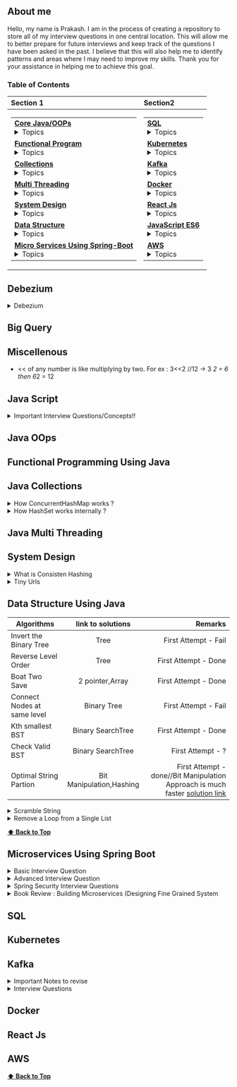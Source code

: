  ## About me

Hello, my name is Prakash. I am in the process of creating a repository to store all of my interview questions in one central location. This will allow me to better prepare for future interviews and keep track of the questions I have been asked in the past. I believe that this will also help me to identify patterns and areas where I may need to improve my skills. Thank you for your assistance in helping me to achieve this goal.

### Table of Contents

| **Section 1** | **Section2** |
|:--|:--|
| <table><tr><td> **[Core Java/OOPs](#java-oops)** <details> <summary> Topics </summary> <ul><li>- [ ] 1 </li><li>- [ ] 2</li><li>- [ ] 3 </li><li>- [ ] 4</li><li>- [ ] 5 </li><li>- [ ] 6</li><li>- [ ] 7 </li><li>- [ ] 8</li><li>- [ ] 9 </li><li>- [ ] 10</li><li>- [ ] 11 </li><li>- [ ] 12</li><li>- [ ] 13 </li><li>- [ ] 14</li><li>- [ ] 15 </li><li>- [ ] 16</li><li>- [ ] 17 </li><li>- [ ] 18</li><li>- [ ] 19 </li><li>- [ ] 20</li><li>- [ ] 21 </li><li>- [ ] 22</li><li>- [ ] 23 </li><li>- [ ] 24</li><li>- [ ] 25 </li><li>- [ ] 26</li><li>- [ ] 27 </li><li>- [ ] 28</li><li>- [ ] 29 </li><li>- [ ] 30</li><li>- [ ] 31 </li><li>- [ ] 32</li><li>- [ ] 33 </li><li>- [ ] 34</li><li>- [ ] 35 </li><li>- [ ] 36</li><li>- [ ] 37 </li><li>- [ ] 38</li><li>- [ ] 39 </li><li>- [ ] 40</li><li>- [ ] 41 </li><li>- [ ] 42</li><li>- [ ] 43 </li><li>- [ ] 44</li><li>- [ ] 45 </li><li>- [ ] 46</li><li>- [ ] 47 </li><li>- [ ] 48</li><li>- [ ] 49 </li><li>- [ ] 50 </li></ul> **[⬆ Back to Top](#table-of-contents)** </details> </td></tr><tr><td> **[Functional Program](#functional-programming-using-java)**  <details> <summary> Topics </summary><ul><li>- [ ] 1 </li><li>- [ ] 2</li><li>- [ ] 3 </li><li>- [ ] 4</li><li>- [ ] 5 </li><li>- [ ] 6</li><li>- [ ] 7 </li><li>- [ ] 8</li><li>- [ ] 9 </li><li>- [ ] 10</li><li>- [ ] 11 </li><li>- [ ] 12</li><li>- [ ] 13 </li><li>- [ ] 14</li><li>- [ ] 15 </li><li>- [ ] 16</li><li>- [ ] 17 </li><li>- [ ] 18</li><li>- [ ] 19 </li><li>- [ ] 20</li><li>- [ ] 21 </li><li>- [ ] 22</li><li>- [ ] 23 </li><li>- [ ] 24</li><li>- [ ] 25 </li><li>- [ ] 26</li><li>- [ ] 27 </li><li>- [ ] 28</li><li>- [ ] 29 </li><li>- [ ] 30</li><li>- [ ] 31 </li><li>- [ ] 32</li><li>- [ ] 33 </li><li>- [ ] 34</li><li>- [ ] 35 </li><li>- [ ] 36</li><li>- [ ] 37 </li><li>- [ ] 38</li><li>- [ ] 39 </li><li>- [ ] 40</li><li>- [ ] 41 </li><li>- [ ] 42</li><li>- [ ] 43 </li><li>- [ ] 44</li><li>- [ ] 45 </li><li>- [ ] 46</li><li>- [ ] 47 </li><li>- [ ] 48</li><li>- [ ] 49 </li><li>- [ ] 50</li></ul> </details> </td></tr><tr><td> **[Collections](#java-collections)** <details> <summary> Topics </summary> <ul><li>- [ ] 1 </li><li>- [ ] 2</li><li>- [ ] 3 </li><li>- [ ] 4</li><li>- [ ] 5 </li><li>- [ ] 6</li><li>- [ ] 7 </li><li>- [ ] 8</li><li>- [ ] 9 </li><li>- [ ] 10</li><li>- [ ] 11 </li><li>- [ ] 12</li><li>- [ ] 13 </li><li>- [ ] 14</li><li>- [ ] 15 </li><li>- [ ] 16</li><li>- [ ] 17 </li><li>- [ ] 18</li><li>- [ ] 19 </li><li>- [ ] 20</li><li>- [ ] 21 </li><li>- [ ] 22</li><li>- [ ] 23 </li><li>- [ ] 24</li><li>- [ ] 25 </li><li>- [ ] 26</li><li>- [ ] 27 </li><li>- [ ] 28</li><li>- [ ] 29 </li><li>- [ ] 30</li><li>- [ ] 31 </li><li>- [ ] 32</li><li>- [ ] 33 </li><li>- [ ] 34</li><li>- [ ] 35 </li><li>- [ ] 36</li><li>- [ ] 37 </li><li>- [ ] 38</li><li>- [ ] 39 </li><li>- [ ] 40</li><li>- [ ] 41 </li><li>- [ ] 42</li><li>- [ ] 43 </li><li>- [ ] 44</li><li>- [ ] 45 </li><li>- [ ] 46</li><li>- [ ] 47 </li><li>- [ ] 48</li><li>- [ ] 49 </li><li>- [ ] 50</li></ul> </details> </td></tr> <tr><td> **[Multi Threading](#java-multi-threading)** <details> <summary> Topics </summary> <ul><li>- [ ] 1 </li><li>- [ ] 2</li><li>- [ ] 3 </li><li>- [ ] 4</li><li>- [ ] 5 </li><li>- [ ] 6</li><li>- [ ] 7 </li><li>- [ ] 8</li><li>- [ ] 9 </li><li>- [ ] 10</li><li>- [ ] 11 </li><li>- [ ] 12</li><li>- [ ] 13 </li><li>- [ ] 14</li><li>- [ ] 15 </li><li>- [ ] 16</li><li>- [ ] 17 </li><li>- [ ] 18</li><li>- [ ] 19 </li><li>- [ ] 20</li><li>- [ ] 21 </li><li>- [ ] 22</li><li>- [ ] 23 </li><li>- [ ] 24</li><li>- [ ] 25 </li><li>- [ ] 26</li><li>- [ ] 27 </li><li>- [ ] 28</li><li>- [ ] 29 </li><li>- [ ] 30</li><li>- [ ] 31 </li><li>- [ ] 32</li><li>- [ ] 33 </li><li>- [ ] 34</li><li>- [ ] 35 </li><li>- [ ] 36</li><li>- [ ] 37 </li><li>- [ ] 38</li><li>- [ ] 39 </li><li>- [ ] 40</li><li>- [ ] 41 </li><li>- [ ] 42</li><li>- [ ] 43 </li><li>- [ ] 44</li><li>- [ ] 45 </li><li>- [ ] 46</li><li>- [ ] 47 </li><li>- [ ] 48</li><li>- [ ] 49 </li><li>- [ ] 50</li></ul> </details> </td></tr> <tr><td> **[System Design](#system-design)** <details> <summary> Topics </summary> <ul><li>- [ ] 1 </li><li>- [ ] 2</li><li>- [ ] 3 </li><li>- [ ] 4</li><li>- [ ] 5 </li><li>- [ ] 6</li><li>- [ ] 7 </li><li>- [ ] 8</li><li>- [ ] 9 </li><li>- [ ] 10</li><li>- [ ] 11 </li><li>- [ ] 12</li><li>- [ ] 13 </li><li>- [ ] 14</li><li>- [ ] 15 </li><li>- [ ] 16</li><li>- [ ] 17 </li><li>- [ ] 18</li><li>- [ ] 19 </li><li>- [ ] 20</li><li>- [ ] 21 </li><li>- [ ] 22</li><li>- [ ] 23 </li><li>- [ ] 24</li><li>- [ ] 25 </li><li>- [ ] 26</li><li>- [ ] 27 </li><li>- [ ] 28</li><li>- [ ] 29 </li><li>- [ ] 30</li><li>- [ ] 31 </li><li>- [ ] 32</li><li>- [ ] 33 </li><li>- [ ] 34</li><li>- [ ] 35 </li><li>- [ ] 36</li><li>- [ ] 37 </li><li>- [ ] 38</li><li>- [ ] 39 </li><li>- [ ] 40</li><li>- [ ] 41 </li><li>- [ ] 42</li><li>- [ ] 43 </li><li>- [ ] 44</li><li>- [ ] 45 </li><li>- [ ] 46</li><li>- [ ] 47 </li><li>- [ ] 48</li><li>- [ ] 49 </li><li>- [ ] 50</li></ul> </details> </td></tr> <tr><td>**[Data Structure](#data-structure-using-java)** <details> <summary> Topics </summary> <ul><li>- [ ] 1st Smaller Element on the left </li><li>- [ ] 25</li><li>- [ ] 26 </li><li>- [ ] 27</li></ul> </details> </td></tr> <tr><td> **[Micro Services Using Spring-Boot](#microservices-using-spring-boot)** <details> <summary> Topics </summary> <ul><li>- [ ] 1 </li><li>- [ ] 2</li><li>- [ ] 3 </li><li>- [ ] 4</li><li>- [ ] 5 </li><li>- [ ] 6</li><li>- [ ] 7 </li><li>- [ ] 8</li><li>- [ ] 9 </li><li>- [ ] 10</li><li>- [ ] 11 </li><li>- [ ] 12</li><li>- [ ] 13 </li><li>- [ ] 14</li><li>- [ ] 15 </li><li>- [ ] 16</li><li>- [ ] 17 </li><li>- [ ] 18</li><li>- [ ] 19 </li><li>- [ ] 20</li><li>- [ ] 21 </li><li>- [ ] 22</li><li>- [ ] 23 </li><li>- [ ] 24</li><li>- [ ] 25 </li><li>- [ ] 26</li><li>- [ ] 27 </li><li>- [ ] 28</li><li>- [ ] 29 </li><li>- [ ] 30</li><li>- [ ] 31 </li><li>- [ ] 32</li><li>- [ ] 33 </li><li>- [ ] 34</li><li>- [ ] 35 </li><li>- [ ] 36</li><li>- [ ] 37 </li><li>- [ ] 38</li><li>- [ ] 39 </li><li>- [ ] 40</li><li>- [ ] 41 </li><li>- [ ] 42</li><li>- [ ] 43 </li><li>- [ ] 44</li><li>- [ ] 45 </li><li>- [ ] 46</li><li>- [ ] 47 </li><li>- [ ] 48</li><li>- [ ] 49 </li><li>- [ ] 50</li></ul> </details> </td></tr> </table> | <table> <tr><td> **[SQL](#sql)** <details> <summary> Topics </summary>  <ul><li>- [ ] 1 </li><li>- [ ] 2</li><li>- [ ] 3 </li><li>- [ ] 4</li><li>- [ ] 5 </li><li>- [ ] 6</li><li>- [ ] 7 </li><li>- [ ] 8</li><li>- [ ] 9 </li><li>- [ ] 10</li><li>- [ ] 11 </li><li>- [ ] 12</li><li>- [ ] 13 </li><li>- [ ] 14</li><li>- [ ] 15 </li><li>- [ ] 16</li><li>- [ ] 17 </li><li>- [ ] 18</li><li>- [ ] 19 </li><li>- [ ] 20</li><li>- [ ] 21 </li><li>- [ ] 22</li><li>- [ ] 23 </li><li>- [ ] 24</li><li>- [ ] 25 </li><li>- [ ] 26</li><li>- [ ] 27 </li><li>- [ ] 28</li><li>- [ ] 29 </li><li>- [ ] 30</li><li>- [ ] 31 </li><li>- [ ] 32</li><li>- [ ] 33 </li><li>- [ ] 34</li><li>- [ ] 35 </li><li>- [ ] 36</li><li>- [ ] 37 </li><li>- [ ] 38</li><li>- [ ] 39 </li><li>- [ ] 40</li><li>- [ ] 41 </li><li>- [ ] 42</li><li>- [ ] 43 </li><li>- [ ] 44</li><li>- [ ] 45 </li><li>- [ ] 46</li><li>- [ ] 47 </li><li>- [ ] 48</li><li>- [ ] 49 </li><li>- [ ] 50</li></ul> </details> </td></tr> <tr><td> **[Kubernetes](#kubernetes)** <details> <summary> Topics </summary> <ul><li>- [ ] 1 </li><li>- [ ] 2</li><li>- [ ] 3 </li><li>- [ ] 4</li><li>- [ ] 5 </li><li>- [ ] 6</li><li>- [ ] 7 </li><li>- [ ] 8</li><li>- [ ] 9 </li><li>- [ ] 10</li><li>- [ ] 11 </li><li>- [ ] 12</li><li>- [ ] 13 </li><li>- [ ] 14</li><li>- [ ] 15 </li><li>- [ ] 16</li><li>- [ ] 17 </li><li>- [ ] 18</li><li>- [ ] 19 </li><li>- [ ] 20</li><li>- [ ] 21 </li><li>- [ ] 22</li><li>- [ ] 23 </li><li>- [ ] 24</li><li>- [ ] 25 </li><li>- [ ] 26</li><li>- [ ] 27 </li><li>- [ ] 28</li><li>- [ ] 29 </li><li>- [ ] 30</li><li>- [ ] 31 </li><li>- [ ] 32</li><li>- [ ] 33 </li><li>- [ ] 34</li><li>- [ ] 35 </li><li>- [ ] 36</li><li>- [ ] 37 </li><li>- [ ] 38</li><li>- [ ] 39 </li><li>- [ ] 40</li><li>- [ ] 41 </li><li>- [ ] 42</li><li>- [ ] 43 </li><li>- [ ] 44</li><li>- [ ] 45 </li><li>- [ ] 46</li><li>- [ ] 47 </li><li>- [ ] 48</li><li>- [ ] 49 </li><li>- [ ] 50</li></ul> **[⬆ Back to Top](#table-of-contents)** </details> </td></tr> <tr><td> **[Kafka](#kafka)** <details> <summary> Topics </summary> <ul><li>- [ ] 1 </li><li>- [ ] 2</li><li>- [ ] 3 </li><li>- [ ] 4</li><li>- [ ] 5 </li><li>- [ ] 6</li><li>- [ ] 7 </li><li>- [ ] 8</li><li>- [ ] 9 </li><li>- [ ] 10</li><li>- [ ] 11 </li><li>- [ ] 12</li><li>- [ ] 13 </li><li>- [ ] 14</li><li>- [ ] 15 </li><li>- [ ] 16</li><li>- [ ] 17 </li><li>- [ ] 18</li><li>- [ ] 19 </li><li>- [ ] 20</li><li>- [ ] 21 </li><li>- [ ] 22</li><li>- [ ] 23 </li><li>- [ ] 24</li><li>- [ ] 25 </li><li>- [ ] 26</li><li>- [ ] 27 </li><li>- [ ] 28</li><li>- [ ] 29 </li><li>- [ ] 30</li><li>- [ ] 31 </li><li>- [ ] 32</li><li>- [ ] 33 </li><li>- [ ] 34</li><li>- [ ] 35 </li><li>- [ ] 36</li><li>- [ ] 37 </li><li>- [ ] 38</li><li>- [ ] 39 </li><li>- [ ] 40</li><li>- [ ] 41 </li><li>- [ ] 42</li><li>- [ ] 43 </li><li>- [ ] 44</li><li>- [ ] 45 </li><li>- [ ] 46</li><li>- [ ] 47 </li><li>- [ ] 48</li><li>- [ ] 49 </li><li>- [ ] 50</li></ul> </details> </td></tr> <tr><td> **[Docker](#docker)**  <details> <summary> Topics </summary> <ul><li>- [ ] 1 </li><li>- [ ] 2</li><li>- [ ] 3 </li><li>- [ ] 4</li><li>- [ ] 5 </li><li>- [ ] 6</li><li>- [ ] 7 </li><li>- [ ] 8</li><li>- [ ] 9 </li><li>- [ ] 10</li><li>- [ ] 11 </li><li>- [ ] 12</li><li>- [ ] 13 </li><li>- [ ] 14</li><li>- [ ] 15 </li><li>- [ ] 16</li><li>- [ ] 17 </li><li>- [ ] 18</li><li>- [ ] 19 </li><li>- [ ] 20</li><li>- [ ] 21 </li><li>- [ ] 22</li><li>- [ ] 23 </li><li>- [ ] 24</li><li>- [ ] 25 </li><li>- [ ] 26</li><li>- [ ] 27 </li><li>- [ ] 28</li><li>- [ ] 29 </li><li>- [ ] 30</li><li>- [ ] 31 </li><li>- [ ] 32</li><li>- [ ] 33 </li><li>- [ ] 34</li><li>- [ ] 35 </li><li>- [ ] 36</li><li>- [ ] 37 </li><li>- [ ] 38</li><li>- [ ] 39 </li><li>- [ ] 40</li><li>- [ ] 41 </li><li>- [ ] 42</li><li>- [ ] 43 </li><li>- [ ] 44</li><li>- [ ] 45 </li><li>- [ ] 46</li><li>- [ ] 47 </li><li>- [ ] 48</li><li>- [ ] 49 </li><li>- [ ] 50</li></ul> </details> </td></tr> <tr><td> **[React Js](#react-js)** <details> <summary> Topics </summary> <ul><li>- [ ] 1 </li><li>- [ ] 2</li><li>- [ ] 3 </li><li>- [ ] 4</li><li>- [ ] 5 </li><li>- [ ] 6</li><li>- [ ] 7 </li><li>- [ ] 8</li><li>- [ ] 9 </li><li>- [ ] 10</li><li>- [ ] 11 </li><li>- [ ] 12</li><li>- [ ] 13 </li><li>- [ ] 14</li><li>- [ ] 15 </li><li>- [ ] 16</li><li>- [ ] 17 </li><li>- [ ] 18</li><li>- [ ] 19 </li><li>- [ ] 20</li><li>- [ ] 21 </li><li>- [ ] 22</li><li>- [ ] 23 </li><li>- [ ] 24</li><li>- [ ] 25 </li><li>- [ ] 26</li><li>- [ ] 27 </li><li>- [ ] 28</li><li>- [ ] 29 </li><li>- [ ] 30</li><li>- [ ] 31 </li><li>- [ ] 32</li><li>- [ ] 33 </li><li>- [ ] 34</li><li>- [ ] 35 </li><li>- [ ] 36</li><li>- [ ] 37 </li><li>- [ ] 38</li><li>- [ ] 39 </li><li>- [ ] 40</li><li>- [ ] 41 </li><li>- [ ] 42</li><li>- [ ] 43 </li><li>- [ ] 44</li><li>- [ ] 45 </li><li>- [ ] 46</li><li>- [ ] 47 </li><li>- [ ] 48</li><li>- [ ] 49 </li><li>- [ ] 50</li></ul> </details></td></tr> <tr><td> **[JavaScript ES6](#java-script)** <details> <summary> Topics </summary> <ul><li>- [ ] 1 </li><li>- [ ] 2</li><li>- [ ] 3 </li><li>- [ ] 4</li><li>- [ ] 5 </li><li>- [ ] 6</li><li>- [ ] 7 </li><li>- [ ] 8</li><li>- [ ] 9 </li><li>- [ ] 10</li><li>- [ ] 11 </li><li>- [ ] 12</li><li>- [ ] 13 </li><li>- [ ] 14</li><li>- [ ] 15 </li><li>- [ ] 16</li><li>- [ ] 17 </li><li>- [ ] 18</li><li>- [ ] 19 </li><li>- [ ] 20</li><li>- [ ] 21 </li><li>- [ ] 22</li><li>- [ ] 23 </li><li>- [ ] 24</li><li>- [ ] 25 </li><li>- [ ] 26</li><li>- [ ] 27 </li><li>- [ ] 28</li><li>- [ ] 29 </li><li>- [ ] 30</li><li>- [ ] 31 </li><li>- [ ] 32</li><li>- [ ] 33 </li><li>- [ ] 34</li><li>- [ ] 35 </li><li>- [ ] 36</li><li>- [ ] 37 </li><li>- [ ] 38</li><li>- [ ] 39 </li><li>- [ ] 40</li><li>- [ ] 41 </li><li>- [ ] 42</li><li>- [ ] 43 </li><li>- [ ] 44</li><li>- [ ] 45 </li><li>- [ ] 46</li><li>- [ ] 47 </li><li>- [ ] 48</li><li>- [ ] 49 </li><li>- [ ] 50</li></ul> </details></td></tr> <tr><td> **[AWS](#aws)** <details> <summary> Topics </summary> <ul><li>- [ ] 1 </li><li>- [ ] 2</li><li>- [ ] 3 </li><li>- [ ] 4</li><li>- [ ] 5 </li><li>- [ ] 6</li><li>- [ ] 7 </li><li>- [ ] 8</li><li>- [ ] 9 </li><li>- [ ] 10</li><li>- [ ] 11 </li><li>- [ ] 12</li><li>- [ ] 13 </li><li>- [ ] 14</li><li>- [ ] 15 </li><li>- [ ] 16</li><li>- [ ] 17 </li><li>- [ ] 18</li><li>- [ ] 19 </li><li>- [ ] 20</li><li>- [ ] 21 </li><li>- [ ] 22</li><li>- [ ] 23 </li><li>- [ ] 24</li><li>- [ ] 25 </li><li>- [ ] 26</li><li>- [ ] 27 </li><li>- [ ] 28</li><li>- [ ] 29 </li><li>- [ ] 30</li><li>- [ ] 31 </li><li>- [ ] 32</li><li>- [ ] 33 </li><li>- [ ] 34</li><li>- [ ] 35 </li><li>- [ ] 36</li><li>- [ ] 37 </li><li>- [ ] 38</li><li>- [ ] 39 </li><li>- [ ] 40</li><li>- [ ] 41 </li><li>- [ ] 42</li><li>- [ ] 43 </li><li>- [ ] 44</li><li>- [ ] 45 </li><li>- [ ] 46</li><li>- [ ] 47 </li><li>- [ ] 48</li><li>- [ ] 49 </li><li>- [ ] 50</li></ul> </details> </td></tr> </table>


## Debezium

<details>
 <summary>Debezium</summary>
 
 ### What is it?
 
 - Debezium is a set of distributed services to capture changes in your databases so that your applications can see those changes and respond to them. Debezium records all row-level changes within each database table in a change event stream, and applications simply read these streams to see the change events in the same order in which they occurred.
 - Debezium Architecture
 - Most commonly, you deploy Debezium by means of Apache Kafka Connect. Kafka Connect is a framework and runtime for implementing and operating:
 - Source connectors such as Debezium that send records into Kafka
 - Sink connectors that propagate records from Kafka topics to other systems
 - As shown in the image, the Debezium connectors for MySQL and PostgresSQL are deployed to capture changes to these two types of databases. Each Debezium connector establishes a connection to its source database:
 - The MySQL connector uses a client library for accessing the binlog.
 - The PostgreSQL connector reads from a logical replication stream.
 - Kafka Connect operates as a separate service besides the Kafka broker.
 Reference :
 https://debezium.io/documentation/reference/stable/architecture.html
 https://medium.com/event-driven-utopia/a-visual-introduction-to-debezium-32563e23c6b8#:~:text=Debezium%20is%20an%20open%2Dsource,apps%20commit%20to%20your%20databases.
 https://debezium.io/blog/2019/12/18/debezium-1-0-0-final-released/
 
 </details>

## Big Query

## Miscellenous

   -  << of any number is like multiplying by two. For ex : 3<<2 //12 -> 3 *2 = 6 then 6*2 = 12

## Java Script
<details>
  <summary>Important Interview Questions/Concepts!! </summary>
  
  1. #### How to create object in Javascript?
  ### Ans
  ```
   a) Creating objects using object literal syntax . key value pairs separated by ‘:’ inside a set of curly braces({ })
     const person = {
          firstName: 'testFirstName',
          lastName: 'testLastName'
          };
   b) Using new keyword; const person = new Object(); person.firstname ="Prakash"  
       Also, this practice is not recommended as there is a scope resolution that happens behind the scenes to find if the constructor function is built-in or user-defined. Difficult to create more object also.
   c) Using ‘new’ with user defined constructor function
      In this approach first create one function constructor and then create object.
      ex. function Person (firstname,lastaname){
                          this.firstname = firstname;
                          this.lastname = lastname;
                          }
           const personOne = new Person('testFirstNameOne', 'testLastNameOne');
           const personTwo = new Person('testFirstNameTwo', 'testLastNameTwo');
    d) Using Object.create() to create new objects
        This pattern comes in very handy when we are asked to create objects from other existing objects and not directly using the ‘new’ keyword.
        Object.create method, just remember that it takes two parameters. The first parameter is a mandatory object that serves as the prototype of the new object to be created. The second parameter is an optional object which contains the properties to be added to the new object.
        e.g. const orgObject = { company: 'ABC Corp' };
              And you want to create employees for this organization. Clearly, you want all the employee objects.
              const employee = Object.create(orgObject, { name: { value: 'EmployeeOne' } });

              console.log(employee); // { company: "ABC Corp" }
              console.log(employee.name); // "EmployeeOne"
     e) Using Object.assign() to create new objects
        The Object.assign() method is used to copy the values of all enumerable own properties from one or more source objects to a target object. It will return the target object.
const orgObject = { company: 'ABC Corp' }
const carObject = { carName: 'Ford' }
const employee = Object.assign({}, orgObject, carObject);
  
  ```
  2. #### Difference between Object.freeze() and const in JavaScript ?
  ### Ans
  ```
     The const keyword creates a read-only reference to a value. Variables created by the const keyword are immutable. In other words, you can’t reassign them to different values. Trying to reassign a constant variable will result in a TypeError.
     const name = "test" 
     name = "rrr" //TypeError: Assignment to constant variable.
     The const keyword ensures that the variable created is read-only. But It doesn’t mean that the actual value to which the const variable reference is immutable.
     const person = { name:"xyz"
     }
     person.name = "abc" - > no type error
     
     Object.freeze() method: If you want the value of the person object to be immutable, you have to freeze it by using the Object.freeze() method. 
     But it freeze only the existing values,however we can add new properties.
     const person = Object.freeze({
    name: 'Geeksforgeeks',
    address: {
        city:"Noida"
    }
});
person.address.country = "India"
console.log(person.address.country) // It will pring India ,even though it is already freezed.

  ```
  3. #### How to deep-freeze an object in JavaScript ?
  ### Ans [code](https://github.com/pracks224/Interview_Prep/blob/main/deepfreeze.js)
  
  4. #### Implement sum(2)(3)() (Currying funtions- is also a higher order function ?
  ### Ans [code](https://github.com/pracks224/Interview_Prep/blob/main/deepfreeze.js)
</details>

## Java OOps

## Functional Programming Using Java

## Java Collections

<details>
  <summary>How ConcurrentHashMap works ? </summary>
 
  #### Answer : 
 - Lets discuss HashMap Vs ConcurrentHashMap In Java. HashMap fast reterival and its not thread safe. It has one null key but ConcurrentHashMap can not have null keye
  * HashMap is FailFast where as ConcurrentHashMap is FailSafe in nature .Meaning while iterating if we try to modifyy the hashmap we will get concurrent modification error .
 - HashMap -> Is array of nodes and each node has address to the next node and stores the key n value.
           -> After Java 8, once the LL size increases to certain threashhold,it become self balance Tree (TreeFy)
 - ConcurrentHashMap is array of segments and by default each thread locks one segement for any update operations like modify or remove operation.
 - However,Synchronized hashmap lock the complete HashMap. 
 
 **[⬆ Back to Top](#table-of-contents)**
 
</details>

<details>
  <summary>How HashSet works internally ? </summary>
 
  #### Answer : 
 - It stores unique elements only. It uses HashMap to store and reterive elements. (Very Important)
 - It doesnt guarantees the order of the elements
 - HashSet does not have any method to retrieve the object from the HashSet. There is only a way to get objects from the HashSet via Iterator.
 - [How HashSet will ignore the duplicates?] - This is important to understand
 - When we add an element in HashSet like hs.add(“Daabra”), Java does internally is that it will put that element E here “Daabra” as a key into the HashMap (generated during HashSet object creation). It will also put some dummy value that is Object’s object is passed as a value to the key.

- Please note below important points about put(key, value):

- If the Key is unique and added to the map, then it will return null
- If the Key is duplicate, then it will return the old value of the key.
- If the method map.put(key, value) returns null, then the method map.put(e, PRESENT)==null will return true internally, and the element added to the HashSet.
- If the method map.put(key, value) returns the old value of the key, then the method map.put(e, PRESENT)==null will return false internally, and the element will not add to the HashSet.
 
``` code add method HashSet
 // Dummy value to associate with an Object in the backing Map  
    private static final Object PRESENT = new Object();
   public boolean add(E e) {
          return map.put(e, PRESENT) == null;
      }
```
  
 
 **[⬆ Back to Top](#table-of-contents)**
 
</details>

## Java Multi Threading

## System Design

<details>
  <summary>What is Consisten Hashing </summary>
  
  ### Algorithm
  1. Foo
  2. Bar
     * Baz
     * Qux

  ### Some Code
  ```js
  function logSomething(something) {
    console.log('Something', something);
  }
  ```
</details>

<details>
  <summary>Tiny Urls </summary>
  
  ### Design
  1. Foo
  2. Bar
     * Baz
     * Qux

  ### Some Code
  ```js
  function logSomething(something) {
    console.log('Something', something);
  }
  ```
</details>

## Data Structure Using Java

| Algorithms       | link to solutions           | Remarks  |
| ------------- |:-------------:| -----:|
| Invert the Binary Tree      | Tree | First Attempt - Fail |
| Reverse Level Order     | Tree      |   First Attempt - Done |
| Boat Two Save    | 2 pointer,Array      |   First Attempt - Done |
| Connect Nodes at same level    | Binary Tree     |   First Attempt - Fail |
| Kth smallest BST    | Binary SearchTree     |   First Attempt - Done |
|  Check Valid BST    | Binary SearchTree     |   First Attempt - ? |
|  Optimal String Partion    | Bit Manipulation,Hashing   |   First Attempt - done//Bit Manipulation Approach is much faster [solution link](https://github.com/pracks224/Interview_Prep/blob/main/OptimalStringPartion.java)  |

<details>
  <summary>Scramble String </summary>
  
  ### Algorithm
  Given two strings s1 and s2 of the same length, return true if s2 is a scrambled string of s1, otherwise, return false.

  ### Some Details
  ```
  Input: s1 = "great", s2 = "rgeat"
Output: true
Explanation: One possible scenario applied on s1 is:
"great" --> "gr/eat" // divide at random index.
"gr/eat" --> "gr/eat" // random decision is not to swap the two substrings and keep them in order.
"gr/eat" --> "g/r / e/at" // apply the same algorithm recursively on both substrings. divide at random index each of them.
"g/r / e/at" --> "r/g / e/at" // random decision was to swap the first substring and to keep the second substring in the same order.
"r/g / e/at" --> "r/g / e/ a/t" // again apply the algorithm recursively, divide "at" to "a/t".
"r/g / e/ a/t" --> "r/g / e/ a/t" // random decision is to keep both substrings in the same order.
The algorithm stops now, and the result string is "rgeat" which is s2.
As one possible scenario led s1 to be scrambled to s2, we return true.
  ```
</details>

<details>
  <summary>Remove a Loop from a Single List </summary>
  
  ### Algorithm -> Hint : Floyd Cycle Detection
  1. Visited Node Technique
  2. Hashing
     * Baz
     * Qux

  ### Some Code
  ```js
  function logSomething(something) {
    console.log('Something', something);
  }
  ```
</details>

**[⬆ Back to Top](#table-of-contents)**
                                                                                                               
## Microservices Using Spring Boot
<details>
  <summary>Basic Interview Question</summary>
  
  1. #### What is Spring Boot and what are its Benefits?
  2. #### What makes Spring Boot superior to JAX-RS?
  3. #### What Spring Boot features help develop Microservices Applications?
  4. #### Why Spring Boot is preferred over any other framework?
  5. #### What are the key dependencies of Spring Boot?
  6. #### What are the advantages of Spring Boot?
  7. #### What are the features of Spring Boot?
  8. #### How do you create a Spring Boot application using Maven?
  9. #### How do you create a Spring Boot project using Spring Initializer?
  10. #### How do you create a Spring Boot project using boot CLI?
  11. #### How do you create a simple Spring Boot application?
  12. #### What are the Spring Boot Annotations?
  13. #### What are the Spring Boot properties?
  14. #### What are the Spring Boot Starters?
  15. #### What is Spring Boot Actuator?
  16. #### What is thyme leaf?
  17. #### How to use thyme leaf?
  18. #### How do you connect Spring Boot to the database using JPA?
  19. ####  How to connect the Spring Boot application to a database using JDBC?
  20. #### What is @RestController annotation in Spring Boot?
  21. #### What is @RequestMapping annotation in Spring Boot?
  22. #### How do you create a Spring Boot application using Spring Starter Project Wizard?
  23. #### Spring Vs Spring Boot? Or Why Spring Boot over Spring?
  24. #### What annotations are used to create an Interceptor?
  25. #### What is a Swagger in Spring Boot?
  26. #### What are Profiles in Spring Boot?
  27. #### What differentiates Spring Data JPA and Hibernate?
  28. #### How are the @RestController and @Controller Annotation different?
  </details>
  <details>
  <summary>Advanced Interview Question</summary>
  
  ```diff
- Very Very Important Questions
```
  1. #### How does Spring Boot works?
  2. #### What does the @SpringBootApplication annotation do internally?
  3. #### What is the purpose of using @ComponentScan in the class files?
  4. #### How does a spring boot application get started?
  5. #### Can we create a non-web application in Spring Boot?
  6. #### Can we override or replace the Embedded tomcat server in Spring Boot?
  7. #### Can we disable the default web server in the Spring boot application?
  8. #### How to disable a specific auto-configuration class?
  9. #### Describe the flow of HTTPS requests through the Spring Boot application?
  10. #### What is the difference between RequestMapping and GetMapping?
  11. #### What is the use of Profiles in spring boot?
  12. #### What is Spring Actuator? What are its advantages?
  13. #### How to enable Actuator in Spring boot application?
  14. #### What are the actuator-provided endpoints used for monitoring the Spring boot application?
  15. #### How to get the list of all the beans in your Spring boot application?
  16. #### How to check the environment properties in your Spring boot application?
  17. #### How to enable debugging log in the spring boot application?
  18. #### Where do we define properties in the Spring Boot application?
  19. ####  What is dependency Injection?
  20. #### What is an IOC container?  
  </details>
  <details>
  <summary>Spring Security Interview Questions</summary>
  
  ```diff
- Very Very Important Questions
```
  1. #### What are some essential features of Spring Security?
  2. #### What is Spring security authentication and authorization?
  3. #### What do you mean by basic authentication?
  4. #### What do you mean by digest authentication?
  5. #### What do you mean by session management in Spring Security?
  6. #### Explain SecurityContext and SecurityContext Holder in Spring security.
  7. #### Explain spring security OAuth2.
  8. #### What do you mean by OAuth2 Authorization code grant type?
  9. #### What is method security and why do we need it?
  10. #### What do you mean by HASHING in spring security?
  11. #### Explain salting and its usage.
  12. #### What is PasswordEncoder?
  13. #### Explain AbstractSecurityInterceptor in spring security?
  14. #### Is security a cross-cutting concern?
  15. #### What is SpEL (Spring Expression Language)?
  16. #### Name security annotations that are allowed to use SpEL.
  17. #### Explain what is AuthenticationManager in Spring security.
  18. #### Explain what is ProviderManager in Spring security.
  19. ####  What is JWT?
  20. #### What is Spring Security Filter Chain?
  21. #### Explain how the security filter chain works.
  22. #### Name some predefined filters used in spring security and write their functions.
  23. #### What do you mean by principal in Spring security?
  24. #### Can you explain what is DelegatingFilterProxy in spring security?
  25. #### Can you explain what is FilterChainProxy in spring security?
  26. #### What is the intercept-url pattern and why do we need it?
  27. #### Does order matter in the intercept-url pattern? If yes, then in which order should we write it?
  28. #### State the difference between ROLE_USER and ROLE_ANONYMOUS in a spring intercept-url configuration.
  29. ####  State the difference between @PreAuthorize and @Secured in Spring security.
  30. #### State the difference between @Secured and @RolesAllowed.
  </details>
  
  <details>
    <summary>Book Review : Building Microservices (Designing Fine Grained System </summary>
    
 ### Key Points
  1. Domain Driven Design - Can you give one example
  2. Virtulization platform allow us to provison and resize our machine at will, with infrastructure automation giving us a way to handle at scale.
  3. What are Micro services?
     Ans: Small,autonomus services that work together.
  4. #### Key Benefits of Micro Services 
     - Technology Heterogenity
     - Resilinece -> If one component fails ,it wont cascade
     - Scaling  -> With monolithic, we have scale everything ,but here one small unit only
     - Ease of deployment
     - Organizational Allignments - NO large team,NO Large DB etc
     - Optimizing of replacibility - Easy replacement after reaching end of life
 
 #### How to Model Services
     1. Loose coupling and High cohesion makes a services good. 
        -  Whats is Loose coupling? Ans: When services are loosly coupled, a change in one service should not require a change in another.
        -  What is High cohesion? Ans: Related behaviors sit together. So we have to find out the boundaries within our problem domain that help ensures that related behaviours in one place.
     2. What do you mean by Bounded Context?
        Ans : A Bounded Context is a central pattern in DDD (Domain-Driven Design), which deals with collaboration across large models and teams. DDD breaks large models down into multiple contexts to make them more manageable. Additionally, it explains their relationship explicitly. The concept promotes an object-oriented approach to developing services bound to a data model and is also responsible for ensuring the integrity and mutability of said data model.   Eg. In Music corp - Finance and warehouse are two bounded context.
    3.  https://github.com/rootusercop/Free-DevOps-Books-1/blob/master/book/Building%20Microservices%20-%20Designing%20Fine-Grained%20Systems.pdf Page - 34
 
 **[⬆ Back to Top](#table-of-contents)**   
  </details>

## SQL

## Kubernetes

## Kafka
<details>
  <summary>Important Notes to revise</summary>  
 
  ```diff
    a) What is kafka Cluster? 
       - Group of Kafka brokers.  
    b) What is Kafka broker -> Its the server where Kafka instances are running.
    c) Producer -> Writes new data to the kafka cluster (data dal dega)
    d) Consumer - > Kaffka cluster se data utha ta hai
    e) Zookeeper -> Monitors the Kafka cluster health
    f) Connects -> If you have to pull data from external source ( configurable ). We dont need to write any code
    g) Stream -> to transformation the data 
 ```
 ##### Kafka Topics 
 - These are like tables of databse
 - They live inside the broker
 -  Producers produces the messages and send to topics
 -  Topics has partions
 - Producers can directly send the data to partion or topics
 
 ##### Kafka Partiontions 
 
 - Topics has many partions like p0 p1 p2 ..
 - Partions where actual messages stores.
 - While creating topics,number partions will be decided
 -  Partions are ordered and immutable sequence
 - Partions are in increased order id called offset
 - Each partion is independent of each other.
 - All the trannsactions stores in distributed log files.
 
 ##### How and why to send messages to KAFKA keys ?
 
 - When producers send messages to Topics/Partions , It will insert into Partions in  round robin fashion
      Producer - Send messages m1,m2,m3, m4
 - Let's say Topics has p1,p2 partions,Then messages will insert into p1 - m1 -> p2 - m2  -> p1- m3 -> p2 - m4 etc
      The problem with this approach is it fetches in unorders fashion. To avoid we have to pass the message with keys
 -  When message passed with keys, partiotoner created a hash and bind it to a prticular partion.
 - Key is optional . With out key sending messages wont guarntees the ordering of the message as the consumer poll the
     messages from all partions at the same time.
 
 #### Steps to work on Kafka
 -  Start zookeeper
 -  start the broker
 -  create the topic 
         > kafka-topics.bat --create --topic fruit --bootstrap-server localhost:9092 --replication-factor 1 -- partions 4
 - create producers
         > kafka-console-producers.bat --broker-list localhost:9092 --topic fruit --property "key.separator = -" --property "parse-key=true
 - same way create/register producers
 
 #### Understanding Consumer Offset, Consumer Groups, and Message Consumption in Apache Kafka
     
 -  In this section ,I will write about the process consumer consuing information from Partions
 -  Consumer Offset - Position of a consumer in a specific partition of topic. It represents the latest message consumer has read.
 -  When a consumer group reads a message from a topic, each member of the group mantains its own offset and updates it as it consumes message.
 -  when consumer created - > it will assigned with a group id . One consumer grouop can have multiple consumers.
 -  Ok, Each consumer mantains its own offset that is nothing but the bookmark of the last read . 
 - All the offset stores in _consumer_offset named topic. _consumer_offset is the builtin topic in apache kafka that keeps track of the latest offset commited forv each partion of each consumer group.
 - The information in _consumer_offset used by kafka for reliabity of the consumet groups and to ensure that messages are not lost or duplicated.
 - Important - There is separate __consumer_offset for each consumer group.
 - The group co ordinator uses this information to manage the assignment of partitions to consumers and ensure that each partion is being consumed 
     by exactly one consumer in the group.
 - when consumer joins a consumer group,it sends the join request to the group coordinator
 - The G.C will determine which partition the consumer assigned to be.
 - STICKY FASHION --> Consumer will assigned to the same partion until its on the same Consumer group.
 
 #### Understanding Segments, Commit Log, and Retention Policy
 - Segments : Particular set of messages ,Ek partition me bahut sare messages rehete hai. Ek segement ka size we can define.
 - Commit Log : In the server.properties -> directory for commit log
                    All the messages stored in the commit log folder as .log files
                    As manay partions for a topic ,that many folders will be created
                    E.g. -> Topic name food with 4 partitions
                          food_0
                          food_1
  - Retentions Policy  : Two types 
                             Data Based policy -> after a size it will delete 
                            Time Based policy -> By default 168 hours and after that the file will deleted
 
  -  Actually data stores in .log file in encoded format and consumer decode it before uses.
 
 #### How to Make a Kafka Cluster with 3 Brokers: Understand Replication Factor.
    
 - A Kafka cluster is a distributed system that consists of multiple Kafka brokers. Each broker is a server that runs Kafka to manage and store message       data. Each will unique broker Id.
 - The replication factor refers to the number of copies of each message that are stored in the Kafka cluster for fault tolerance.
 
 -  When a topic is created with a replication factor of N, Kafka ensures that there are N replicas of each message distributed across the brokers in         the cluster. This allows for high availability and fault tolerance, as well as scalability for handling large volumes of data.
 -  E.g.  One Zoo keeper and 3 Brokers 
        Create topic command 
        kafka-topics.bat --create --topic gadgets --bootstrap-server localhost:9092,localhost:9093,localhost:9094 --replication-factor 3 --partition 3
        In this 9092/9093/9094 are the brokers and replication fator 3 means creates 3 copies
        But when producer sends message,It will send to one broker who is the leader for that partion and then it will replicate inn other two.
        Similarly we can create prodcuers using command
        kafka -consumer-console.bat --bootsrtap-server --from-begining
 
 #### ISR in Kafka
 
 -  In Sync Replica . To see the list of topics kafka-topics.bat --describe
    Lets say one broker down ,the automatically leader will be assigned in sync
 
 #### Kafka Producer And Consumer Example In Java Spring Boot
 
 - Will share the link later here (main depencey is springframework-kafka )
 
 For [Video](https://www.youtube.com/watch?v=vmuZaT6JpCM&list=PLA3GkZPtsafbAjKYkhWnD6GdhRtm6JrD1&index=10) refernce
 
 
 **[⬆ Back to Top](#table-of-contents)** 
 
 </details>
 
 <details>
  <summary>Interview Questions</summary>
 
  ### Usages
 
 ```
 a.Kafka is a useful solution for scenarios that require real-time data processing, application activity tracking, and monitoring. 
 b.At the same time, Kafka  should not be utilized for on-the-fly data conversions, 
 data storage, or when a simple task queue is all that is required.
 
 ```
 ### [Important Link and Use cases Paypal](https://medium.com/paypal-tech/kafka-consumer-benchmarking-c726fbe4000)
 ### [Why Kafka is very fast](https://www.youtube.com/watch?v=UNUz1-msbOM)
 ### [Kafka Stream - Must reacd Book](https://assets.confluent.io/m/7997a914c1a19b5?mkt_tok=NTgyLVFIWC0yNjIAAAGGApzv7utiTseX[…]yqvKtp86XezuCYCO30eyP63XV8MjOSS5737KVpPO1BXbiPx5soDrNGE3YDA )
 ### [How linkedin works?](https://engineering.linkedin.com/blog/2019/apache-kafka-trillion-messages)
 ### [POC](https://github.com/hardikSinghBehl/kafka-java-spring-boot-poc)
 ### [Blogs](https://www.linkedin.com/pulse/kafka-idempotent-producer-rob-golder/)
 ### [Blogs-2](https://medium.com/@shesh.soft/kafka-idempotent-producer-and-consumer-25c52402ceb9)
 
 ``` Real time question
 Concern is that I have key i.e. uuid along with that key I published the AVRO model to a topic if I republished with same key it is still getting published and I could see the message in Kafka Topic. I am using confluent kafka version 7.2.1 which uses Kafka version 3.2. If kafka version is greater and 3.0. It has by default safe producer where it enable.idempotance = true acks  = all.
 ```
 
 ```
 can we create dynamic consumer in kafka
?
My producer generates topics where prefix will be fixed
And I want all of those topics to be consumed by one consumer
Is it possible in kafka?
 ```
 
| No.       | Questions         |
| ------------- |:-------------|
 |1. | Tell me about some of the use cases where Kafka is not suitable.|
 |2. | Describe message compression in Kafka. What is the need of message compression in Kafka? |
 |3. | What do you understand about log compaction and quotas in Kafka?|
 |4. | Explain the four core API architecture that Kafka uses.|
 |5. | What do you mean by a Partition in Kafka?|
 |6. | What do you mean by zookeeper in Kafka and what are its uses?|
 |7. | Differentiate between Rabbitmq and Kafka.|
 |8. | What do you understand about Kafka MirrorMaker? |
 |9. | What do you mean by confluent kafka? What are its advantages?|
 |10. | How are partitions distributed in an Apache Kafka cluster? |
 |11. | What is the purpose of ISR in Apache Kafka?|
 |12. | [How you will handle 50K req per second because coping 50K messages to kafka will also take some time](#12)|
 |13. | Tell me about some of the use cases where Kafka is not suitable.|
 |14. | Describe message compression in Kafka. What is the need of message|
 |15. | Tell me about some of the use cases where Kafka is not suitable.|
 |16. | Describe message compression in Kafka. What is the need of message |
 |17. | Tell me about some of the use cases where Kafka is not suitable.|
 |18. | Describe message compression in Kafka. What is the need of message|
 |19. | Tell me about some of the use cases where Kafka is not suitable.|
 |20. | Describe message compression in Kafka. What is the need of message |
 
  ### 12
  
  ```Solutions:
   
 - To update metadata in Cassandra using Kafka with a high throughput of 50K requests per second, we can use the following strategies:

 - Batch Processing: Instead of sending each message individually, we can batch them together and send them in larger batches. This reduces the overhead of sending multiple small messages, and helps to achieve higher throughput.
 - Asynchronous Processing: We can process the incoming messages asynchronously, which means that the application can continue processing new requests while Kafka is still processing previous requests. This approach helps to minimize any delays caused by the processing of individual messages.
 - Use of Kafka Connect: Kafka Connect is a scalable and reliable way to move data in and out of Kafka. We can use Kafka Connect to integrate Cassandra and Kafka, and leverage its capabilities to manage large amounts of data with high throughput.
 - Partitioning: We can partition the data across multiple Kafka topics to distribute the load across multiple Kafka brokers. This approach helps to achieve better parallelism and scalability, and allows us to handle high loads of incoming data.
 - Optimization of Kafka settings: We can optimize the Kafka settings such as batch size, compression, and buffer sizes to increase the overall throughput of Kafka.
  ```

   There are many ways to create objects in javascript as below
 
**[⬆ Back to Top](#table-of-contents)**
 
</details>


## Docker

## React Js

## AWS

**[⬆ Back to Top](#table-of-contents)**
